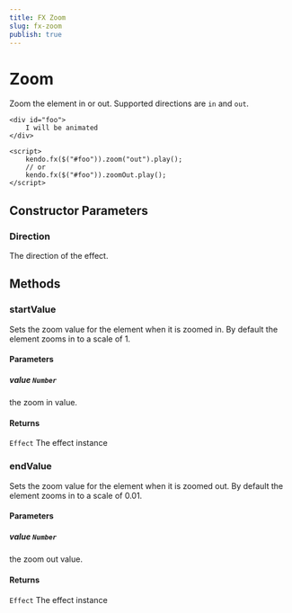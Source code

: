 ```yaml
---
title: FX Zoom
slug: fx-zoom
publish: true
---
```


# Zoom

Zoom the element in or out.
Supported directions are `in` and `out`.

    <div id="foo">
        I will be animated
    </div>

    <script>
        kendo.fx($("#foo")).zoom("out").play();
        // or
        kendo.fx($("#foo")).zoomOut.play();
    </script>

## Constructor Parameters

### Direction

The direction of the effect.

## Methods

### startValue

Sets the zoom value for the element when it is zoomed in. By default the element zooms in to a scale of 1.

#### Parameters

##### value `Number`

the zoom in value.

#### Returns

`Effect` The effect instance

### endValue

Sets the zoom value for the element when it is zoomed out. By default the element zooms in to a scale of 0.01.

#### Parameters

##### value `Number`

the zoom out value.

#### Returns

`Effect` The effect instance


